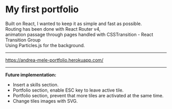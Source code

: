 # My first portfolio



Built on React, I wanted to keep it as simple and fast as possible. <br>
Routing has been done with React Router v4, <br>animation passage through pages handled with CSSTransition - React Transition Group <br>
Using Particles.js for the background.

<hr>

https://andrea-mele-portfolio.herokuapp.com/

<hr>

**Future implementation:** <br>
 * Insert a skills section.
 * Portfolio section, enable ESC key to leave active tile.
 * Portfolio section, prevent that more tiles are activated at the same time.
 * Change tiles images with SVG.
 
